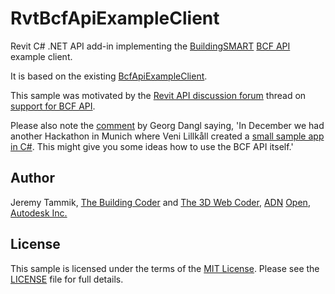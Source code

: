 # RvtBcfApiExampleClient

Revit C# .NET API add-in implementing
the [BuildingSMART](http://www.buildingsmart-tech.org)
[BCF API](https://github.com/BuildingSMART/BCF-API) example client.

It is based on the existing [BcfApiExampleClient](https://github.com/rvestvik/BcfApiExampleClient).

This sample was motivated by
the [Revit API discussion forum](http://forums.autodesk.com/t5/revit-api/bd-p/160) thread
on [support for BCF API](http://forums.autodesk.com/t5/revit-api/support-for-bcf-api/m-p/6304397).

Please also note the [comment](https://github.com/rvestvik/BcfApiExampleClient/issues/2) by Georg Dangl saying,
'In December we had another Hackathon in Munich where Veni Lillkåll created
a [small sample app in C#](https://github.com/BIMit/BCF-Hackathon-Munich/tree/Team_C%23).
This might give you some ideas how to use the BCF API itself.'

## Author

Jeremy Tammik,
[The Building Coder](http://thebuildingcoder.typepad.com) and
[The 3D Web Coder](http://the3dwebcoder.typepad.com),
[ADN](http://www.autodesk.com/adn)
[Open](http://www.autodesk.com/adnopen),
[Autodesk Inc.](http://www.autodesk.com)


## License

This sample is licensed under the terms of the [MIT License](http://opensource.org/licenses/MIT).
Please see the [LICENSE](LICENSE) file for full details.
